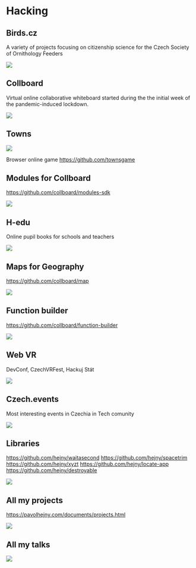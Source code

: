 # Hacking

<!-- TODO: !!! Maybe rename to projects.md -->
<!-- Note: In this file there are all URLs which will be converted into the hacking cases components -->

## Birds.cz

<!-- [🛰] `Maps` -->

A variety of projects focusing on citizenship science for the Czech Society of
Ornithology
Feeders

![](/public/projects/placeholder.png)

## Collboard

<!-- [🛰] `Real time app` -->

Virtual online collaborative whiteboard started during the the initial week of the
pandemic-induced lockdown.

![](/public/projects/placeholder.png)

## Towns

<!-- [🛰] `WebGL` -->

![](/public/projects/towns.jpg)

Browser online game
https://github.com/townsgame

## Modules for Collboard

https://github.com/collboard/modules-sdk

![](/public/projects/geometry-on-board.png)

## H-edu

Online pupil books for schools and teachers

![](/public/projects/placeholder.png)

## Maps for Geography

https://github.com/collboard/map

![](/public/projects/collboard-geography-2.jpeg)

## Function builder

https://github.com/collboard/function-builder

![](/public/projects/collboard-function-builder.png)

## Web VR

DevConf, CzechVRFest, Hackuj Stát

![](/public/projects/placeholder.png)

## Czech.events

Most interesting events in Czechia in Tech comunity

![](/public/projects/placeholder.png)

## Libraries

https://github.com/hejny/waitasecond
https://github.com/hejny/spacetrim
https://github.com/hejny/xyzt
https://github.com/hejny/locate-app
https://github.com/hejny/destroyable

![](/public/projects/placeholder.png)

## All my projects

https://pavolhejny.com/documents/projects.html

![](/public/projects/placeholder.png)

## All my talks

![](/public/projects/placeholder.png)

<!--
TODO: Maybe add SigmaStamp project/hacking

-->
